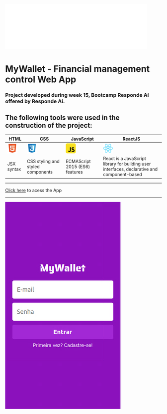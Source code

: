 # ![icon](./public/img/icon.svg)
# MyWallet - Financial management control Web App
### Project developed during week 15, Bootcamp Responde Aí offered by Responde Aí.
## The following tools were used in the construction of the project:
|HTML|CSS|JavaScript|ReactJS|
|-|-|-|-|
|![icon](./public/img/html.png)|![icon](./public/img/css.png)|![icon](./public/img/javascript.png)|![icon](./public/img/react.png)|
|JSX syntax|CSS styling and styled components|ECMAScript 2015 (ES6) features|React is a JavaScript library for building user interfaces, declarative and component-based|
___
[Click here](https://my-wallet-front-six.vercel.app/) to acess the App
___
![screenshot](./public/img/screenshot.png)
